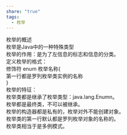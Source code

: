 ```yaml
---
share: "true"
tags:
  - 枚举
---
```

枚举的概述  
枚举是Java中的一种特殊类型  
枚举的作用：是为了左信息的标志和信息的分类。  
定义枚举的格式：  
修饰符 enum 枚举名称{  
     第一行都是罗列枚举类实例的名称  
}  
枚举的特征：  
枚举类都是继承了枚举类型：java.lang.Enumn。  
枚举都是最终类，不可以被继承。  
枚举的构造器都是私有的，枚举对外不能创建对象。  
枚举类的第一行默认都是罗列枚举对象的名称的。  
枚举类相当于是多例模式。  
